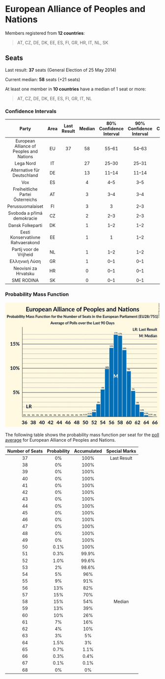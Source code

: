 # European Alliance of Peoples and Nations

Members registered from **12 countries**:

> AT, CZ, DE, DK, EE, ES, FI, GR, HR, IT, NL, SK

## Seats

Last result: **37** seats (General Election of 25 May 2014)

Current median: **58** seats (+21 seats)

At least one member in **10 countries** have a median of 1 seat or more:

> AT, CZ, DE, DK, EE, ES, FI, GR, IT, NL

### Confidence Intervals

| Party | Area | Last Result | Median | 80% Confidence Interval | 90% Confidence Interval | 95% Confidence Interval | 99% Confidence Interval |
|:-----:|:----:|:-----------:|:------:|:-----------------------:|:-----------------------:|:-----------------------:|:-----------------------:|
| European Alliance of Peoples and Nations | EU | 37 | 58 | 55–61 | 54–63 | 53–64 | 52–65 |
| Lega Nord | IT | | 27 | 25–30 | 25–31 | 24–32 | 23–33 |
| Alternative für Deutschland | DE | | 13 | 11–14 | 11–14 | 11–15 | 9–15 |
| Vox | ES | | 4 | 4–5 | 3–5 | 3–6 | 3–6 |
| Freiheitliche Partei Österreichs | AT | | 3 | 3–4 | 3–4 | 3–4 | 3–5 |
| Perussuomalaiset | FI | | 3 | 3 | 2–3 | 2–3 | 2–4 |
| Svoboda a přímá demokracie | CZ | | 2 | 2–3 | 2–3 | 2–3 | 2–3 |
| Dansk Folkeparti | DK | | 1 | 1–2 | 1–2 | 1–2 | 1–2 |
| Eesti Konservatiivne Rahvaerakond | EE | | 1 | 1 | 1–2 | 1–2 | 1–2 |
| Partij voor de Vrijheid | NL | | 1 | 1–2 | 1–2 | 1–2 | 1–2 |
| Ελληνική Λύση | GR | | 1 | 0–1 | 0–1 | 0–1 | 0–1 |
| Neovisni za Hrvatsku | HR | | 0 | 0–1 | 0–1 | 0–1 | 0–1 |
| SME RODINA | SK | | 0 | 0–1 | 0–1 | 0–1 | 0–1 |

### Probability Mass Function

![Graph with seats probability mass function not yet produced](average-2019-07-31-seats-pmf-europeanallianceofpeoplesandnations.png "Seats Probability Mass Function")

The following table shows the probability mass function per seat for the [poll average](average-2019-07-31.html) for European Alliance of Peoples and Nations.

| Number of Seats | Probability | Accumulated | Special Marks |
|:---------------:|:-----------:|:-----------:|:-------------:|
| 37 | 0% | 100% | Last Result |
| 38 | 0% | 100% |  |
| 39 | 0% | 100% |  |
| 40 | 0% | 100% |  |
| 41 | 0% | 100% |  |
| 42 | 0% | 100% |  |
| 43 | 0% | 100% |  |
| 44 | 0% | 100% |  |
| 45 | 0% | 100% |  |
| 46 | 0% | 100% |  |
| 47 | 0% | 100% |  |
| 48 | 0% | 100% |  |
| 49 | 0% | 100% |  |
| 50 | 0.1% | 100% |  |
| 51 | 0.3% | 99.9% |  |
| 52 | 1.0% | 99.6% |  |
| 53 | 2% | 98.6% |  |
| 54 | 5% | 96% |  |
| 55 | 9% | 91% |  |
| 56 | 13% | 82% |  |
| 57 | 15% | 70% |  |
| 58 | 15% | 54% | Median |
| 59 | 13% | 39% |  |
| 60 | 10% | 26% |  |
| 61 | 7% | 16% |  |
| 62 | 4% | 10% |  |
| 63 | 3% | 5% |  |
| 64 | 1.5% | 3% |  |
| 65 | 0.7% | 1.1% |  |
| 66 | 0.3% | 0.4% |  |
| 67 | 0.1% | 0.1% |  |
| 68 | 0% | 0% |  |


